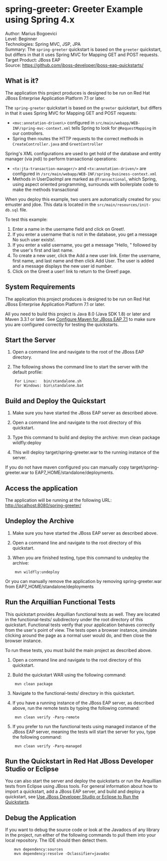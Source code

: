# spring-greeter: Greeter Example using Spring 4.x

Author: Marius Bogoevici  
Level: Beginner  
Technologies: Spring MVC, JSP, JPA  
Summary: The `spring-greeter` quickstart is based on the `greeter` quickstart, but differs in that it uses Spring MVC for Mapping GET and POST requests.  
Target Product: JBoss EAP  
Source: <https://github.com/jboss-developer/jboss-eap-quickstarts/>  

## What is it?

The application this project produces is designed to be run on Red Hat JBoss Enterprise Application Platform 7.1 or later.

The `spring-greeter` quickstart is based on the `greeter` quickstart, but differs in that it uses Spring MVC for Mapping GET and POST requests:

* `<mvc:annotation-driven\>` configured in `src/main/webapp/WEB-INF/spring-mvc-context.xml` tells Spring to look for
`@RequestMapping` in our controllers.
* Spring then routes the HTTP requests to the correct methods in `CreateController.java` and `GreetController`

Spring's XML configurations are used to get hold of the database and entity manager (via jndi) to perform transactional operations:

* `<tx:jta-transaction-manager/>` and `<tx:annotation-driven/>` are configured in `/src/main/webapp/WEB-INF/spring-business-context.xml`
* Methods in UserDaoImpl are marked as `@Transactional`, which Spring, using aspect oriented programming, surrounds with
boilerplate code to make the methods transactional

When you deploy this example, two users are automatically created for you: emuster and jdoe. This data is located in the
`src/main/resources/init-db.sql` file.


To test this example:

1. Enter a name in the username field and click on Greet!.
2. If you enter a username that is not in the database, you get a message No such user exists!.
3. If you enter a valid username, you get a message "Hello, " followed by the user's first and last name.
4. To create a new user, click the Add a new user link. Enter the username, first name, and last name and then click Add User.
The user is added and a message displays the new user id number.
5. Click on the Greet a user! link to return to the Greet! page.

## System Requirements

The application this project produces is designed to be run on Red Hat JBoss Enterprise Application Platform 7.1 or later.

All you need to build this project is Java 8.0 (Java SDK 1.8) or later and Maven 3.3.1 or later. See [Configure Maven for JBoss EAP 7.1](https://github.com/jboss-developer/jboss-developer-shared-resources/blob/master/guides/CONFIGURE_MAVEN_JBOSS_EAP7.md#configure-maven-to-build-and-deploy-the-quickstarts) to make sure you are configured correctly for testing the quickstarts.


## Start the Server

1. Open a command line and navigate to the root of the JBoss EAP directory.
2. The following shows the command line to start the server with the default profile:

        For Linux:   bin/standalone.sh
        For Windows: bin\standalone.bat

## Build and Deploy the Quickstart

1. Make sure you have started the JBoss EAP server as described above.
2. Open a command line and navigate to the root directory of this quickstart.
3. Type this command to build and deploy the archive:
        mvn clean package wildfly:deploy

4. This will deploy target/spring-greeter.war to the running instance of the server.

If you do not have maven configured you can manually copy target/spring-greeter.war to EAP7_HOME/standalone/deployments.

## Access the application

The application will be running at the following URL: <http://localhost:8080/spring-greeter/>

## Undeploy the Archive

1. Make sure you have started the JBoss EAP server as described above.
2. Open a command line and navigate to the root directory of this quickstart.
3. When you are finished testing, type this command to undeploy the archive:

        mvn wildfly:undeploy

Or you can manually remove the application by removing spring-greeter.war from EAP7_HOME/standalone/deployments

## Run the Arquillian Functional Tests

This quickstart provides Arquillian functional tests as well. They are located in the functional-tests/ subdirectory under
the root directory of this quickstart. Functional tests verify that your application behaves correctly from the user's point
of view. The tests open a browser instance, simulate clicking around the page as a normal user would do, and then close the browser instance.

To run these tests, you must build the main project as described above.

1. Open a command line and navigate to the root directory of this quickstart.
2. Build the quickstart WAR using the following command:

        mvn clean package

3. Navigate to the functional-tests/ directory in this quickstart.
4. If you have a running instance of the JBoss EAP server, as described above, run the remote tests by typing the following command:

        mvn clean verify -Parq-remote

5. If you prefer to run the functional tests using managed instance of the JBoss EAP server, meaning the tests will start the
server for you, type the following command:

        mvn clean verify -Parq-managed


## Run the Quickstart in Red Hat JBoss Developer Studio or Eclipse

You can also start the server and deploy the quickstarts or run the Arquillian tests from Eclipse using JBoss tools. For general information about how to import a quickstart, add a JBoss EAP server, and build and deploy a quickstart, see [Use JBoss Developer Studio or Eclipse to Run the Quickstarts](https://github.com/jboss-developer/jboss-developer-shared-resources/blob/master/guides/USE_JBDS.md#use-jboss-developer-studio-or-eclipse-to-run-the-quickstarts).


## Debug the Application

If you want to debug the source code or look at the Javadocs of any library in the project, run either of the following
commands to pull them into your local repository. The IDE should then detect them.

        mvn dependency:sources
        mvn dependency:resolve -Dclassifier=javadoc
